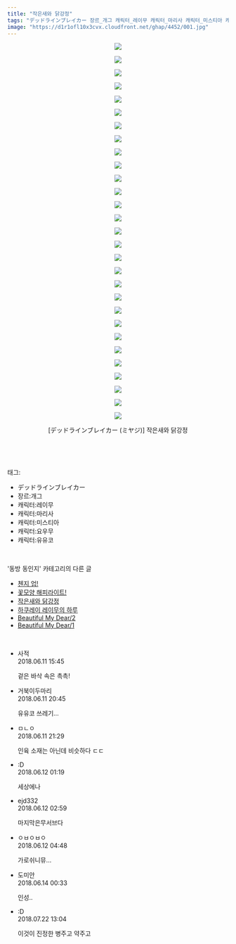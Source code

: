```yaml
---
title: "작은새와 닭강정"
tags: "デッドラインブレイカー 장르_개그 캐릭터_레이무 캐릭터_마리사 캐릭터_미스티아 캐릭터_요우무 캐릭터_유유코 ミヤジ 동방_동인지"
image: "https://d1r1ofl10x3cvx.cloudfront.net/ghap/4452/001.jpg"
---
```

<div class="article">
<p style="text-align: center; clear: none; float: none;"><img src="{{ site.imgserver7 }}/ghap/4452/001.jpg"/></p>
<p style="text-align: center; clear: none; float: none;"><img src="{{ site.imgserver7 }}/ghap/4452/002.jpg"/></p>
<p style="text-align: center; clear: none; float: none;"><img src="{{ site.imgserver7 }}/ghap/4452/003.jpg"/></p>
<p style="text-align: center; clear: none; float: none;"><img src="{{ site.imgserver7 }}/ghap/4452/004.jpg"/></p>
<p style="text-align: center; clear: none; float: none;"><img src="{{ site.imgserver7 }}/ghap/4452/005.jpg"/></p>
<p style="text-align: center; clear: none; float: none;"><img src="{{ site.imgserver7 }}/ghap/4452/006.jpg"/></p>
<p style="text-align: center; clear: none; float: none;"><img src="{{ site.imgserver7 }}/ghap/4452/007.jpg"/></p>
<p style="text-align: center; clear: none; float: none;"><img src="{{ site.imgserver7 }}/ghap/4452/008.jpg"/></p>
<p style="text-align: center; clear: none; float: none;"><img src="{{ site.imgserver7 }}/ghap/4452/009.jpg"/></p>
<p style="text-align: center; clear: none; float: none;"><img src="{{ site.imgserver7 }}/ghap/4452/010.jpg"/></p>
<p style="text-align: center; clear: none; float: none;"><img src="{{ site.imgserver7 }}/ghap/4452/011.jpg"/></p>
<p style="text-align: center; clear: none; float: none;"><img src="{{ site.imgserver7 }}/ghap/4452/012.jpg"/></p>
<p style="text-align: center; clear: none; float: none;"><img src="{{ site.imgserver7 }}/ghap/4452/013.jpg"/></p>
<p style="text-align: center; clear: none; float: none;"><img src="{{ site.imgserver7 }}/ghap/4452/014.jpg"/></p>
<p style="text-align: center; clear: none; float: none;"><img src="{{ site.imgserver7 }}/ghap/4452/015.jpg"/></p>
<p style="text-align: center; clear: none; float: none;"><img src="{{ site.imgserver7 }}/ghap/4452/016.jpg"/></p>
<p style="text-align: center; clear: none; float: none;"><img src="{{ site.imgserver7 }}/ghap/4452/017.jpg"/></p>
<p style="text-align: center; clear: none; float: none;"><img src="{{ site.imgserver7 }}/ghap/4452/018.jpg"/></p>
<p style="text-align: center; clear: none; float: none;"><img src="{{ site.imgserver7 }}/ghap/4452/019.jpg"/></p>
<p style="text-align: center; clear: none; float: none;"><img src="{{ site.imgserver7 }}/ghap/4452/020.jpg"/></p>
<p style="text-align: center; clear: none; float: none;"><img src="{{ site.imgserver7 }}/ghap/4452/021.jpg"/></p>
<p style="text-align: center; clear: none; float: none;"><img src="{{ site.imgserver7 }}/ghap/4452/022.jpg"/></p>
<p style="text-align: center; clear: none; float: none;"><img src="{{ site.imgserver7 }}/ghap/4452/023.jpg"/></p>
<p style="text-align: center; clear: none; float: none;"><img src="{{ site.imgserver7 }}/ghap/4452/024.jpg"/></p>
<p style="text-align: center; clear: none; float: none;"><img src="{{ site.imgserver7 }}/ghap/4452/025.jpg"/></p>
<p style="text-align: center; clear: none; float: none;"><img src="{{ site.imgserver7 }}/ghap/4452/026.jpg"/></p>
<p style="text-align: center; clear: none; float: none;"><img src="{{ site.imgserver7 }}/ghap/4452/027.jpg"/></p>
<p style="text-align: center; clear: none; float: none;"><img src="{{ site.imgserver7 }}/ghap/4452/028.jpg"/></p>
<p style="text-align: center; clear: none; float: none;"><img src="{{ site.imgserver7 }}/ghap/4452/029.jpg"/></p>
<p style="text-align: center; clear: none; float: none;">[デッドラインブレイカー (ミヤジ)] 작은새와 닭강정</p>
<p><br/></p>
</div><br/>
<div class="tagTrail">
<p>태그: </p>
<ul>
<li>デッドラインブレイカー</li>
<li>장르:개그</li>
<li>캐릭터:레이무</li>
<li>캐릭터:마리사</li>
<li>캐릭터:미스티아</li>
<li>캐릭터:요우무</li>
<li>캐릭터:유유코</li>
</ul>
</div><br/>
<div class="another">
<p>'동방 동인지' 카테고리의 다른 글</p>
<ul>
<li><a href="/ghap_4455">첸지 업!</a></li>
<li><a href="/ghap_4454">꽃모양 해피라이트!</a></li>
<li><a href="/ghap_4452">작은새와 닭강정</a></li>
<li><a href="/ghap_4451">하쿠레이 레이무의 하루</a></li>
<li><a href="/ghap_4450">Beautiful My Dear/2</a></li>
<li><a href="/ghap_4449">Beautiful My Dear/1</a></li>
</ul>
</div><br/>
<div class="cb_module cb_fluid">
<div class="cb_wrt cb_profile">
<div class="comment">
<ul>
<li class="cb_thumb_off" id="comment15269333">
<div class="cb_comment_area">
<div class="cb_info_area">
<div class="cb_section">
<span class="cb_nick_name">사적</span>
</div>
<div class="cb_section">
<span class="cb_date">2018.06.11 15:45 </span>
</div>
</div>
<div class="cb_dsc_comment">
<p class="cb_dsc">
											겉은 바삭 속은 촉촉!
										</p>
</div>
</div></li>
<li class="cb_thumb_off" id="comment15269410">
<div class="cb_comment_area">
<div class="cb_info_area">
<div class="cb_section">
<span class="cb_nick_name">거북이두마리</span>
</div>
<div class="cb_section">
<span class="cb_date">2018.06.11 20:45 </span>
</div>
</div>
<div class="cb_dsc_comment">
<p class="cb_dsc">
											유유코 쓰레기...
										</p>
</div>
</div></li>
<li class="cb_thumb_off" id="comment15269437">
<div class="cb_comment_area">
<div class="cb_info_area">
<div class="cb_section">
<span class="cb_nick_name">ㅁㄴㅇ</span>
</div>
<div class="cb_section">
<span class="cb_date">2018.06.11 21:29 </span>
</div>
</div>
<div class="cb_dsc_comment">
<p class="cb_dsc">
											인육 소재는 아닌데 비슷하다 ㄷㄷ
										</p>
</div>
</div></li>
<li class="cb_thumb_off" id="comment15269526">
<div class="cb_comment_area">
<div class="cb_info_area">
<div class="cb_section">
<span class="cb_nick_name">:D</span>
</div>
<div class="cb_section">
<span class="cb_date">2018.06.12 01:19 </span>
</div>
</div>
<div class="cb_dsc_comment">
<p class="cb_dsc">
											세상에나
										</p>
</div>
</div></li>
<li class="cb_thumb_off" id="comment15269536">
<div class="cb_comment_area">
<div class="cb_info_area">
<div class="cb_section">
<span class="cb_nick_name">ejd332</span>
</div>
<div class="cb_section">
<span class="cb_date">2018.06.12 02:59 </span>
</div>
</div>
<div class="cb_dsc_comment">
<p class="cb_dsc">
											마지막은무서브다
										</p>
</div>
</div></li>
<li class="cb_thumb_off" id="comment15269551">
<div class="cb_comment_area">
<div class="cb_info_area">
<div class="cb_section">
<span class="cb_nick_name">ㅇㅂㅇㅂㅇ</span>
</div>
<div class="cb_section">
<span class="cb_date">2018.06.12 04:48 </span>
</div>
</div>
<div class="cb_dsc_comment">
<p class="cb_dsc">
											가로쉬니뮤...
										</p>
</div>
</div></li>
<li class="cb_thumb_off" id="comment15270358">
<div class="cb_comment_area">
<div class="cb_info_area">
<div class="cb_section">
<span class="cb_nick_name">도미안</span>
</div>
<div class="cb_section">
<span class="cb_date">2018.06.14 00:33 </span>
</div>
</div>
<div class="cb_dsc_comment">
<p class="cb_dsc">
											인성..
										</p>
</div>
</div></li>
<li class="cb_thumb_off" id="comment15291647">
<div class="cb_comment_area">
<div class="cb_info_area">
<div class="cb_section">
<span class="cb_nick_name">:D</span>
</div>
<div class="cb_section">
<span class="cb_date">2018.07.22 13:04 </span>
</div>
</div>
<div class="cb_dsc_comment">
<p class="cb_dsc">
											이것이 진정한 병주고 약주고
										</p>
</div>
</div></li>
</ul>
</div>
</div><!-- commentList close -->
</div><br/>
